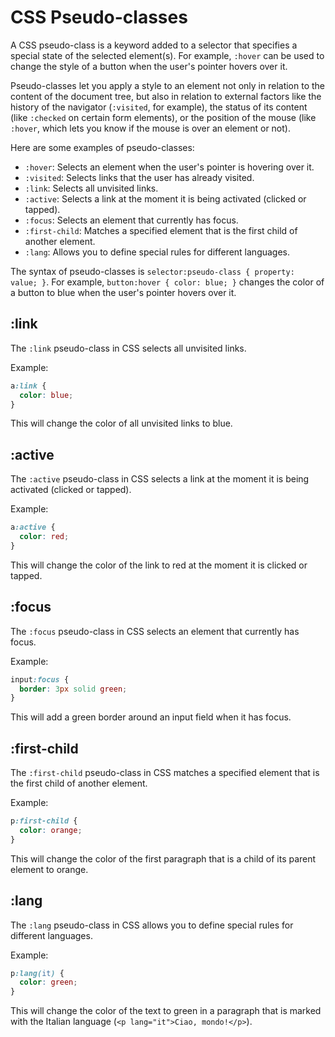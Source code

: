 # CSS Pseudo-classes

A CSS pseudo-class is a keyword added to a selector that specifies a special state of the selected element(s). For example, `:hover` can be used to change the style of a button when the user's pointer hovers over it.

Pseudo-classes let you apply a style to an element not only in relation to the content of the document tree, but also in relation to external factors like the history of the navigator (`:visited`, for example), the status of its content (like `:checked` on certain form elements), or the position of the mouse (like `:hover`, which lets you know if the mouse is over an element or not).

Here are some examples of pseudo-classes:

- `:hover`: Selects an element when the user's pointer is hovering over it.
- `:visited`: Selects links that the user has already visited.
- `:link`: Selects all unvisited links.
- `:active`: Selects a link at the moment it is being activated (clicked or tapped).
- `:focus`: Selects an element that currently has focus.
- `:first-child`: Matches a specified element that is the first child of another element.
- `:lang`: Allows you to define special rules for different languages.

The syntax of pseudo-classes is `selector:pseudo-class { property: value; }`. For example, `button:hover { color: blue; }` changes the color of a button to blue when the user's pointer hovers over it.

## :link
The `:link` pseudo-class in CSS selects all unvisited links.

Example:
```css
a:link {
  color: blue;
}
```
This will change the color of all unvisited links to blue.

## :active
The `:active` pseudo-class in CSS selects a link at the moment it is being activated (clicked or tapped).

Example:
```css
a:active {
  color: red;
}
```
This will change the color of the link to red at the moment it is clicked or tapped.

## :focus
The `:focus` pseudo-class in CSS selects an element that currently has focus.

Example:
```css
input:focus {
  border: 3px solid green;
}
```
This will add a green border around an input field when it has focus.

## :first-child
The `:first-child` pseudo-class in CSS matches a specified element that is the first child of another element.

Example:
```css
p:first-child {
  color: orange;
}
```
This will change the color of the first paragraph that is a child of its parent element to orange.

## :lang
The `:lang` pseudo-class in CSS allows you to define special rules for different languages.

Example:
```css
p:lang(it) {
  color: green;
}
```
This will change the color of the text to green in a paragraph that is marked with the Italian language (`<p lang="it">Ciao, mondo!</p>`).
